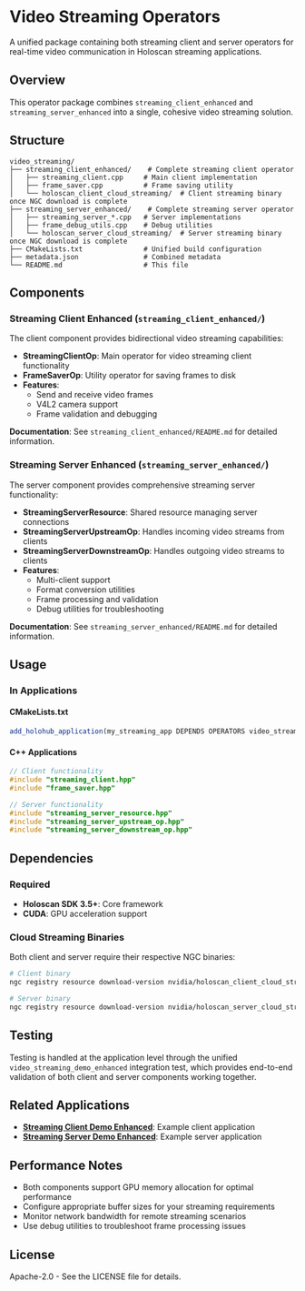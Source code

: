 # Video Streaming Operators

A unified package containing both streaming client and server operators for real-time video communication in Holoscan streaming applications.

## Overview

This operator package combines `streaming_client_enhanced` and `streaming_server_enhanced` into a single, cohesive video streaming solution.

## Structure

```
video_streaming/
├── streaming_client_enhanced/    # Complete streaming client operator
│   ├── streaming_client.cpp     # Main client implementation
│   ├── frame_saver.cpp          # Frame saving utility
│   └── holoscan_client_cloud_streaming/  # Client streaming binary once NGC download is complete
├── streaming_server_enhanced/    # Complete streaming server operator
│   ├── streaming_server_*.cpp   # Server implementations
│   ├── frame_debug_utils.cpp    # Debug utilities
│   └── holoscan_server_cloud_streaming/  # Server streaming binary once NGC download is complete 
├── CMakeLists.txt               # Unified build configuration
├── metadata.json                # Combined metadata
└── README.md                    # This file
```

## Components

### Streaming Client Enhanced (`streaming_client_enhanced/`)

The client component provides bidirectional video streaming capabilities:

- **StreamingClientOp**: Main operator for video streaming client functionality
- **FrameSaverOp**: Utility operator for saving frames to disk
- **Features**: 
  - Send and receive video frames
  - V4L2 camera support
  - Frame validation and debugging

**Documentation**: See `streaming_client_enhanced/README.md` for detailed information.

### Streaming Server Enhanced (`streaming_server_enhanced/`)

The server component provides comprehensive streaming server functionality:

- **StreamingServerResource**: Shared resource managing server connections
- **StreamingServerUpstreamOp**: Handles incoming video streams from clients
- **StreamingServerDownstreamOp**: Handles outgoing video streams to clients
- **Features**:
  - Multi-client support
  - Format conversion utilities
  - Frame processing and validation
  - Debug utilities for troubleshooting

**Documentation**: See `streaming_server_enhanced/README.md` for detailed information.

## Usage


### In Applications

#### CMakeLists.txt
```cmake
add_holohub_application(my_streaming_app DEPENDS OPERATORS video_streaming)
```

#### C++ Applications
```cpp
// Client functionality
#include "streaming_client.hpp"
#include "frame_saver.hpp"

// Server functionality  
#include "streaming_server_resource.hpp"
#include "streaming_server_upstream_op.hpp"
#include "streaming_server_downstream_op.hpp"
```


## Dependencies

### Required
- **Holoscan SDK 3.5+**: Core framework
- **CUDA**: GPU acceleration support

### Cloud Streaming Binaries
Both client and server require their respective NGC binaries:

```bash
# Client binary
ngc registry resource download-version nvidia/holoscan_client_cloud_streaming:0.2

# Server binary  
ngc registry resource download-version nvidia/holoscan_server_cloud_streaming:0.2
```

## Testing

Testing is handled at the application level through the unified `video_streaming_demo_enhanced` integration test, which provides end-to-end validation of both client and server components working together.

## Related Applications

- **[Streaming Client Demo Enhanced](../../applications/video_streaming_demo_enhanced/video_streaming_demo_client/)**: Example client application
- **[Streaming Server Demo Enhanced](../../applications/video_streaming_demo_enhanced/video_streaming_demo_server/)**: Example server application


## Performance Notes

- Both components support GPU memory allocation for optimal performance
- Configure appropriate buffer sizes for your streaming requirements
- Monitor network bandwidth for remote streaming scenarios
- Use debug utilities to troubleshoot frame processing issues

## License

Apache-2.0 - See the LICENSE file for details.
